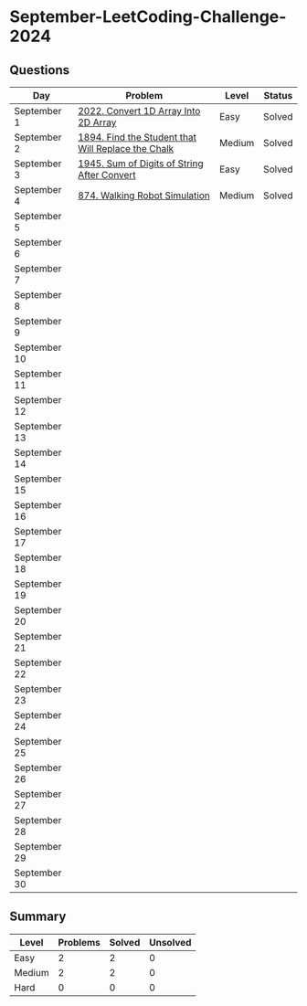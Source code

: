 # September-LeetCoding-Challenge-2024

## Questions
| Day | Problem | Level | Status |
| --- | --- | --- | --- |
| September 1 | [2022. Convert 1D Array Into 2D Array](https://leetcode.com/problems/convert-1d-array-into-2d-array/) | Easy | Solved |
| September 2 | [1894. Find the Student that Will Replace the Chalk](https://leetcode.com/problems/find-the-student-that-will-replace-the-chalk/) | Medium | Solved |
| September 3 | [1945. Sum of Digits of String After Convert](https://leetcode.com/problems/sum-of-digits-of-string-after-convert/) | Easy | Solved |
| September 4 | [874. Walking Robot Simulation](https://leetcode.com/problems/walking-robot-simulation/) | Medium | Solved |
| September 5 | []() |  |  |
| September 6 | []() |  |  |
| September 7 | []() |  |  |
| September 8 | []() |  |  |
| September 9 | []() |  |  |
| September 10 | []() |  |  |
| September 11 | []() |  |  |
| September 12 | []() |  |  |
| September 13 | []() |  |  |
| September 14 | []() |  |  |
| September 15 | []() |  |  |
| September 16 | []() |  |  |
| September 17 | []() |  |  |
| September 18 | []() |  |  |
| September 19 | []() |  |  |
| September 20 | []() |  |  |
| September 21 | []() |  |  |
| September 22 | []() |  |  |
| September 23 | []() |  |  |
| September 24 | []() |  |  |
| September 25 | []() |  |  |
| September 26 | []() |  |  |
| September 27 | []() |  |  |
| September 28 | []() |  |  |
| September 29 | []() |  |  |
| September 30 | []() |  |  |


## Summary
| Level  | Problems | Solved | Unsolved |
| ---    | --- | --- | --- |
| Easy   | 2 | 2 | 0 |
| Medium | 2 | 2 | 0 |
| Hard   | 0 | 0 | 0 |
